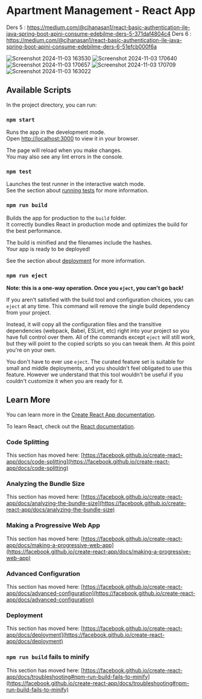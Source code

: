# Apartment Management - React App

Ders 5 : https://medium.com/@cihanasan1/react-basic-authentication-ile-java-spring-boot-apini-consume-edebilme-ders-5-371daf4804c4
Ders 6 : https://medium.com/@cihanasan1/react-basic-authentication-ile-java-spring-boot-apini-consume-edebilme-ders-6-51efcb000f6a

![Screenshot 2024-11-03 163530](https://github.com/user-attachments/assets/d6ec7741-e212-494c-9b7f-d6041b36b393)
![Screenshot 2024-11-03 170640](https://github.com/user-attachments/assets/122c0a8d-566d-4211-ba8c-6aff75775ade)
![Screenshot 2024-11-03 170657](https://github.com/user-attachments/assets/fb24b836-580f-4490-a139-b2177d4389ec)
![Screenshot 2024-11-03 170709](https://github.com/user-attachments/assets/be04f0ac-421d-4107-80b3-f00fa6f3931a)
![Screenshot 2024-11-03 163022](https://github.com/user-attachments/assets/62a43374-4767-4cb6-afd3-24238c10ca1b)

## Available Scripts

In the project directory, you can run:

### `npm start`

Runs the app in the development mode.\
Open [http://localhost:3000](http://localhost:3000) to view it in your browser.

The page will reload when you make changes.\
You may also see any lint errors in the console.

### `npm test`

Launches the test runner in the interactive watch mode.\
See the section about [running tests](https://facebook.github.io/create-react-app/docs/running-tests) for more information.

### `npm run build`

Builds the app for production to the `build` folder.\
It correctly bundles React in production mode and optimizes the build for the best performance.

The build is minified and the filenames include the hashes.\
Your app is ready to be deployed!

See the section about [deployment](https://facebook.github.io/create-react-app/docs/deployment) for more information.

### `npm run eject`

**Note: this is a one-way operation. Once you `eject`, you can't go back!**

If you aren't satisfied with the build tool and configuration choices, you can `eject` at any time. This command will remove the single build dependency from your project.

Instead, it will copy all the configuration files and the transitive dependencies (webpack, Babel, ESLint, etc) right into your project so you have full control over them. All of the commands except `eject` will still work, but they will point to the copied scripts so you can tweak them. At this point you're on your own.

You don't have to ever use `eject`. The curated feature set is suitable for small and middle deployments, and you shouldn't feel obligated to use this feature. However we understand that this tool wouldn't be useful if you couldn't customize it when you are ready for it.

## Learn More

You can learn more in the [Create React App documentation](https://facebook.github.io/create-react-app/docs/getting-started).

To learn React, check out the [React documentation](https://reactjs.org/).

### Code Splitting

This section has moved here: [https://facebook.github.io/create-react-app/docs/code-splitting](https://facebook.github.io/create-react-app/docs/code-splitting)

### Analyzing the Bundle Size

This section has moved here: [https://facebook.github.io/create-react-app/docs/analyzing-the-bundle-size](https://facebook.github.io/create-react-app/docs/analyzing-the-bundle-size)

### Making a Progressive Web App

This section has moved here: [https://facebook.github.io/create-react-app/docs/making-a-progressive-web-app](https://facebook.github.io/create-react-app/docs/making-a-progressive-web-app)

### Advanced Configuration

This section has moved here: [https://facebook.github.io/create-react-app/docs/advanced-configuration](https://facebook.github.io/create-react-app/docs/advanced-configuration)

### Deployment

This section has moved here: [https://facebook.github.io/create-react-app/docs/deployment](https://facebook.github.io/create-react-app/docs/deployment)

### `npm run build` fails to minify

This section has moved here: [https://facebook.github.io/create-react-app/docs/troubleshooting#npm-run-build-fails-to-minify](https://facebook.github.io/create-react-app/docs/troubleshooting#npm-run-build-fails-to-minify)
